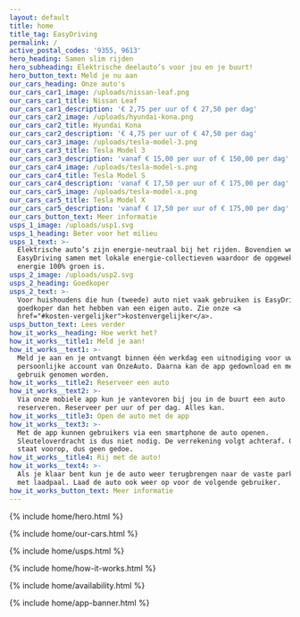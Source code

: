 ```yaml
---
layout: default
title: home
title_tag: EasyDriving
permalink: /
active_postal_codes: '9355, 9613'
hero_heading: Samen slim rijden
hero_subheading: Elektrische deelauto’s voor jou en je buurt!
hero_button_text: Meld je nu aan
our_cars_heading: Onze auto's
our_cars_car1_image: /uploads/nissan-leaf.png
our_cars_car1_title: Nissan Leaf
our_cars_car1_description: '€ 2,75 per uur of € 27,50 per dag'
our_cars_car2_image: /uploads/hyundai-kona.png
our_cars_car2_title: Hyundai Kona
our_cars_car2_description: '€ 4,75 per uur of € 47,50 per dag'
our_cars_car3_image: /uploads/tesla-model-3.png
our_cars_car3_title: Tesla Model 3
our_cars_car3_description: 'vanaf € 15,00 per uur of € 150,00 per dag'
our_cars_car4_image: /uploads/tesla-model-s.png
our_cars_car4_title: Tesla Model S
our_cars_car4_description: 'vanaf € 17,50 per uur of € 175,00 per dag'
our_cars_car5_image: /uploads/tesla-model-x.png
our_cars_car5_title: Tesla Model X
our_cars_car5_description: 'vanaf € 17,50 per uur of € 175,00 per dag'
our_cars_button_text: Meer informatie
usps_1_image: /uploads/usp1.svg
usps_1_heading: Beter voor het milieu
usps_1_text: >-
  Elektrische auto’s zijn energie-neutraal bij het rijden. Bovendien werkt
  EasyDriving samen met lokale energie-collectieven waardoor de opgewekte
  energie 100% groen is.
usps_2_image: /uploads/usp2.svg
usps_2_heading: Goedkoper
usps_2_text: >-
  Voor huishoudens die hun (tweede) auto niet vaak gebruiken is EasyDriving veel
  goedkoper dan het hebben van een eigen auto. Zie onze <a
  href="#kosten-vergelijker">kostenvergelijker</a>.
usps_button_text: Lees verder
how_it_works__heading: Hoe werkt het?
how_it_works__title1: Meld je aan!
how_it_works__text1: >-
  Meld je aan en je ontvangt binnen één werkdag een uitnodiging voor uw
  persoonlijke account van OnzeAuto. Daarna kan de app gedownload en meteen in
  gebruik genomen worden.
how_it_works__title2: Reserveer een auto
how_it_works__text2: >-
  Via onze mobiele app kun je vantevoren bij jou in de buurt een auto
  reserveren. Reserveer per uur of per dag. Alles kan.
how_it_works__title3: Open de auto met de app
how_it_works__text3: >-
  Met de app kunnen gebruikers via een smartphone de auto openen.
  Sleuteloverdracht is dus niet nodig. De verrekening volgt achteraf. Gemak
  staat voorop, dus geen gedoe.
how_it_works__title4: Rij met de auto!
how_it_works__text4: >-
  Als je klaar bent kun je de auto weer terugbrengen naar de vaste parkeerplek
  met laadpaal. Laad de auto ook weer op voor de volgende gebruiker.
how_it_works_button_text: Meer informatie
---
```


{% include home/hero.html %}

{% include home/our-cars.html %}

{% include home/usps.html %}

{% include home/how-it-works.html %}

{% include home/availability.html %}

{% include home/app-banner.html %}
